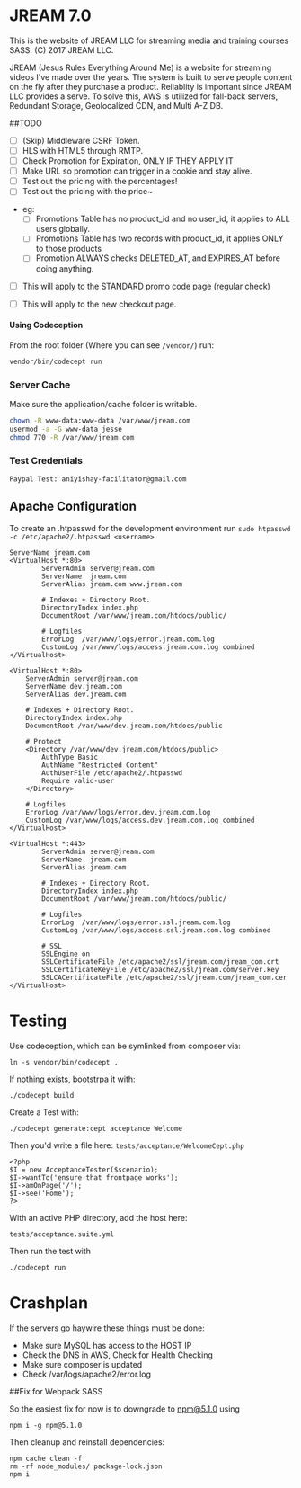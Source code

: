 # JREAM 7.0 
This is the website of JREAM LLC for streaming media and training courses SASS.
(C) 2017 JREAM LLC.

JREAM (Jesus Rules Everything Around Me) is a website for streaming videos I've made over the years.
The system is built to serve people content on the fly after they purchase a product. Reliablity
is important since JREAM LLC provides a serve. To solve this, AWS is utilized for fall-back servers, Redundant Storage, Geolocalized CDN, and Multi A-Z DB.

##TODO

- [ ] (Skip) Middleware CSRF Token.
- [ ] HLS with HTML5 through RMTP.
- [ ] Check Promotion for Expiration, ONLY IF THEY APPLY IT
- [ ] Make URL so promotion can trigger in a cookie and stay alive.
- [ ] Test out the pricing with the percentages!
- [ ] Test out the pricing with the price~
- eg:
  - [ ] Promotions Table has no product_id and no user_id, it applies to ALL users globally.
  - [ ] Promotions Table has two records with product_id, it applies ONLY to those products
  - [ ] Promotion ALWAYS checks DELETED_AT, and EXPIRES_AT before doing anything.
- [ ] This will apply to the STANDARD promo code page (regular check)
- [ ] This will apply to the new checkout page.


#### Using Codeception
From the root folder (Where you can see `/vendor/`) run:

```sh
vendor/bin/codecept run
```

### Server Cache

Make sure the application/cache folder is writable.

```sh
chown -R www-data:www-data /var/www/jream.com
usermod -a -G www-data jesse
chmod 770 -R /var/www/jream.com
```

### Test Credentials

```
Paypal Test: aniyishay-facilitator@gmail.com
```

## Apache Configuration

To create an .htpasswd for the development environment run `sudo htpasswd -c /etc/apache2/.htpasswd <username>`

    ServerName jream.com
    <VirtualHost *:80>
            ServerAdmin server@jream.com
            ServerName  jream.com
            ServerAlias jream.com www.jream.com

            # Indexes + Directory Root.
            DirectoryIndex index.php
            DocumentRoot /var/www/jream.com/htdocs/public/

            # Logfiles
            ErrorLog  /var/www/logs/error.jream.com.log
            CustomLog /var/www/logs/access.jream.com.log combined
    </VirtualHost>

    <VirtualHost *:80>
        ServerAdmin server@jream.com
        ServerName dev.jream.com
        ServerAlias dev.jream.com

        # Indexes + Directory Root.
        DirectoryIndex index.php
        DocumentRoot /var/www/dev.jream.com/htdocs/public

        # Protect
        <Directory /var/www/dev.jream.com/htdocs/public>
            AuthType Basic
            AuthName "Restricted Content"
            AuthUserFile /etc/apache2/.htpasswd
            Require valid-user
        </Directory>

        # Logfiles
        ErrorLog /var/www/logs/error.dev.jream.com.log
        CustomLog /var/www/logs/access.dev.jream.com.log combined
    </VirtualHost>

    <VirtualHost *:443>
            ServerAdmin server@jream.com
            ServerName  jream.com
            ServerAlias jream.com

            # Indexes + Directory Root.
            DirectoryIndex index.php
            DocumentRoot /var/www/jream.com/htdocs/public/

            # Logfiles
            ErrorLog  /var/www/logs/error.ssl.jream.com.log
            CustomLog /var/www/logs/access.ssl.jream.com.log combined

            # SSL
            SSLEngine on
            SSLCertificateFile /etc/apache2/ssl/jream.com/jream_com.crt
            SSLCertificateKeyFile /etc/apache2/ssl/jream.com/server.key
            SSLCACertificateFile /etc/apache2/ssl/jream.com/jream_com.cer
    </VirtualHost>

# Testing
Use codeception, which can be symlinked from composer via:

    ln -s vendor/bin/codecept .

If nothing exists, bootstrpa it with:

    ./codecept build

Create a Test with:

    ./codecept generate:cept acceptance Welcome

Then you'd write a file here: `tests/acceptance/WelcomeCept.php`

    <?php
    $I = new AcceptanceTester($scenario);
    $I->wantTo('ensure that frontpage works');
    $I->amOnPage('/');
    $I->see('Home');
    ?>

With an active PHP directory, add the host here:

    tests/acceptance.suite.yml

Then run the test with

    ./codecept run


# Crashplan

If the servers go haywire these things must be done:

- Make sure MySQL has access to the HOST IP
- Check the DNS in AWS, Check for Health Checking
- Make sure composer is updated
- Check /var/logs/apache2/error.log


##Fix for Webpack SASS

So the easiest fix for now is to downgrade to npm@5.1.0 using
```
npm i -g npm@5.1.0
```
Then cleanup and reinstall dependencies:
```
npm cache clean -f
rm -rf node_modules/ package-lock.json
npm i
```
